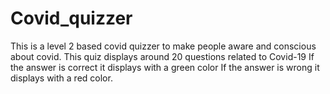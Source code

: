 # Covid_quizzer
This is a level 2 based covid quizzer to make people aware and conscious about covid.
This quiz displays around 20 questions related to Covid-19
If the answer is correct it displays with a green color
If the answer is wrong it displays with a red color.
